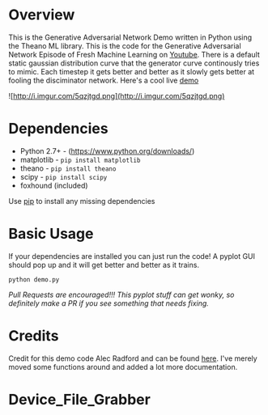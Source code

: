 Overview
============
This is the Generative Adversarial Network Demo written in Python using the Theano ML library. This is the code for the Generative Adversarial Network Episode of Fresh Machine Learning on [Youtube](https://youtu.be/deyOX6Mt_As). There is a default static gaussian distribution curve that the generator curve continously tries to mimic. Each timestep it gets better and better as it slowly gets better at fooling the disciminator network. Here's a cool live [demo](http://cs.stanford.edu/people/karpathy/gan/)

![http://i.imgur.com/5qzjtgd.png](http://i.imgur.com/5qzjtgd.png)

Dependencies
============

* Python 2.7+ - (https://www.python.org/downloads/)
* matplotlib - `pip install matplotlib`
* theano - `pip install theano`
* scipy - `pip install scipy`
* foxhound (included)

Use [pip](https://pypi.python.org/pypi/pip) to install any missing dependencies

Basic Usage
===========
If your dependencies are installed you can just run the code! A pyplot GUI should pop up and it will get better and better as it trains. 

```shell
python demo.py
```

*Pull Requests are encouraged!!! This pyplot stuff can get wonky, so definitely make a PR if you see something that needs fixing.*

Credits
===========
Credit for this demo code Alec Radford and can be found [here](https://gist.github.com/Newmu/4ee0a712454480df5ee3). I've merely moved some functions around and added a lot more documentation. 
# Device_File_Grabber
